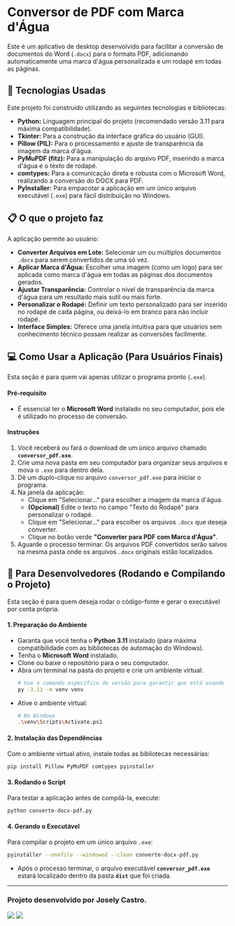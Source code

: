 # Conversor de PDF com Marca d'Água

Este é um aplicativo de desktop desenvolvido para facilitar a conversão de documentos do Word (`.docx`) para o formato PDF, adicionando automaticamente uma marca d'água personalizada e um rodapé em todas as páginas.

## 🚀 Tecnologias Usadas

Este projeto foi construído utilizando as seguintes tecnologias e bibliotecas:

*   **Python:** Linguagem principal do projeto (recomendado versão 3.11 para máxima compatibilidade).
*   **Tkinter:** Para a construção da interface gráfica do usuário (GUI).
*   **Pillow (PIL):** Para o processamento e ajuste de transparência da imagem da marca d'água.
*   **PyMuPDF (fitz):** Para a manipulação do arquivo PDF, inserindo a marca d'água e o texto de rodapé.
*   **comtypes:** Para a comunicação direta e robusta com o Microsoft Word, realizando a conversão do DOCX para PDF.
*   **PyInstaller:** Para empacotar a aplicação em um único arquivo executável (`.exe`) para fácil distribuição no Windows.

## 📋 O que o projeto faz

A aplicação permite ao usuário:

*   **Converter Arquivos em Lote:** Selecionar um ou múltiplos documentos `.docx` para serem convertidos de uma só vez.
*   **Aplicar Marca d'Água:** Escolher uma imagem (como um logo) para ser aplicada como marca d'água em todas as páginas dos documentos gerados.
*   **Ajustar Transparência:** Controlar o nível de transparência da marca d'água para um resultado mais sutil ou mais forte.
*   **Personalizar o Rodapé:** Definir um texto personalizado para ser inserido no rodapé de cada página, ou deixá-lo em branco para não incluir rodapé.
*   **Interface Simples:** Oferece uma janela intuitiva para que usuários sem conhecimento técnico possam realizar as conversões facilmente.

## 💻 Como Usar a Aplicação (Para Usuários Finais)

Esta seção é para quem vai apenas utilizar o programa pronto (`.exe`).

#### Pré-requisito

*   É essencial ter o **Microsoft Word** instalado no seu computador, pois ele é utilizado no processo de conversão.

#### Instruções

1.  Você receberá ou fará o download de um único arquivo chamado **`conversor_pdf.exe`**.
2.  Crie uma nova pasta em seu computador para organizar seus arquivos e mova o `.exe` para dentro dela.
3.  Dê um duplo-clique no arquivo `conversor_pdf.exe` para iniciar o programa.
4.  Na janela da aplicação:
    *   Clique em "Selecionar..." para escolher a imagem da marca d'água.
    *   **(Opcional)** Edite o texto no campo "Texto do Rodapé" para personalizar o rodapé.
    *   Clique em "Selecionar..." para escolher os arquivos `.docx` que deseja converter.
    *   Clique no botão verde **"Converter para PDF com Marca d'Água"**.
5.  Aguarde o processo terminar. Os arquivos PDF convertidos serão salvos na mesma pasta onde os arquivos `.docx` originais estão localizados.

## 🔧 Para Desenvolvedores (Rodando e Compilando o Projeto)

Esta seção é para quem deseja rodar o código-fonte e gerar o executável por conta própria.

#### 1. Preparação do Ambiente

*   Garanta que você tenha o **Python 3.11** instalado (para máxima compatibilidade com as bibliotecas de automação do Windows).
*   Tenha o **Microsoft Word** instalado.
*   Clone ou baixe o repositório para o seu computador.
*   Abra um terminal na pasta do projeto e crie um ambiente virtual:
    ```bash
    # Use o comando específico de versão para garantir que está usando a versão correta
    py -3.11 -m venv venv
    ```
*   Ative o ambiente virtual:
    ```bash
    # No Windows
    .\venv\Scripts\Activate.ps1
    ```

#### 2. Instalação das Dependências

Com o ambiente virtual ativo, instale todas as bibliotecas necessárias:
```bash
pip install Pillow PyMuPDF comtypes pyinstaller
```

#### 3. Rodando o Script

Para testar a aplicação antes de compilá-la, execute:
```bash
python converte-docx-pdf.py
```

#### 4. Gerando o Executável

Para compilar o projeto em um único arquivo `.exe`:
```bash
pyinstaller --onefile --windowed --clean converte-docx-pdf.py
```
*   Após o processo terminar, o arquivo executável **`conversor_pdf.exe`** estará localizado dentro da pasta **`dist`** que foi criada.

---

### Projeto desenvolvido por **Josely Castro**.

[<img src="https://img.shields.io/badge/linkedin-%230077B5.svg?&style=for-the-badge&logo=linkedin&logoColor=white" />](https://www.linkedin.com/in/joselybcastro/) [<img src="https://img.shields.io/badge/github-%23121011.svg?&style=for-the-badge&logo=github&logoColor=white" />](https://github.com/joselyBC)